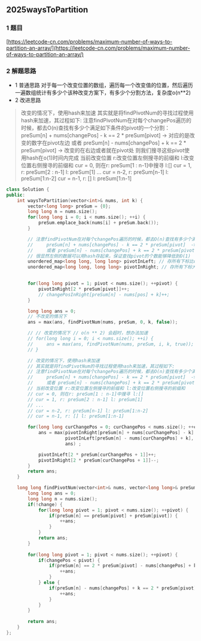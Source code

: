 ## 2025waysToPartition

### 1 题目
[https://leetcode-cn.com/problems/maximum-number-of-ways-to-partition-an-array/](https://leetcode-cn.com/problems/maximum-number-of-ways-to-partition-an-array/)

### 2 解题思路
- 1 普通思路
对于每一个改变位置的数组，遍历每一个改变值的位置，然后遍历一遍数组统计有多少个该种改变方案下，有多少个分割方法，复杂度o(n**2)
- 2 改进思路
> 改变的情况下，使用hash来加速
> 其实就是将findPivotNum的寻找过程使用hash来加速，其过程如下:
> 注意findPivotNum在对每个changePos遍历的时候，都去O(n)查找有多少个满足如下条件的pivot的一个分割：
>     preSum[n] + nums[changePos] - k == 2 * preSum[pivot]  -> 对应的是改变的数字在pivot左边
>     或者 preSum[n] - nums[changePos] + k == 2 * preSum[pivot] -> 改变的在右边或者就在pivot处
> 则我们搜寻这些pivot使用hash在o(1)时间内完成
> 当前改变位置 r:改变位置左侧搜寻的前缀和 l:改变位置右侧搜寻的前缀和
> cur = 0, 则在r: preSum[1 : n-1]中搜寻 l:[]
> cur = 1, r: preSum[2 : n-1] l: preSum[1]
> ...
> cur = n-2, r: preSum[n-1] l: preSum[1:n-2]
> cur = n-1, r: [] l: preSum[1:n-1]
```cpp
class Solution {
public:
    int waysToPartition(vector<int>& nums, int k) {
        vector<long long> preSum = {0};
        long long n = nums.size();
        for(long long i = 0; i < nums.size(); ++i) {
            preSum.emplace_back(nums[i] + preSum.back());
        }

        // 注意findPivotNum在对每个changePos遍历的时候，都去O(n)查找有多少个满足如下条件的pivot的一个分割：
        //     preSum[n] + nums[changePos] - k == 2 * preSum[pivot]  -> 对应的是改变的数字在pivot左边
        //     或者 preSum[n] - nums[changePos] + k == 2 * preSum[pivot] -> 改变的在右边或者就在pivot处
        // 很显然左侧的数据可以用hash存起来，保证查找pivot的个数能够降低到O(1)
        unordered_map<long long, long long> pivotInLeft; // 存所有下标比curChangePos小的preSum
        unordered_map<long long, long long> pivotInRight; // 存所有下标大于等于curChangePos的preSum
        

        for(long long pivot = 1; pivot < nums.size(); ++pivot) {
            pivotInRight[2 * preSum[pivot]]++;
            // changePosInRight[preSum[n] - nums[pos] + k]++;
        }

        long long ans = 0;
        // 不改变的情况下
        ans = max(ans, findPivotNum(nums, preSum, 0, k, false));

        // // 改变的情况下 // o(n ** 2) 会超时，想办法加速
        // for(long long i = 0; i < nums.size(); ++i) {
        //     ans = max(ans, findPivotNum(nums, preSum, i, k, true));
        // }

        // 改变的情况下，使用hash来加速
        // 其实就是将findPivotNum的寻找过程使用hash来加速，其过程如下:
        // 注意findPivotNum在对每个changePos遍历的时候，都去O(n)查找有多少个满足如下条件的pivot的一个分割：
        //     preSum[n] + nums[changePos] - k == 2 * preSum[pivot]  -> 对应的是改变的数字在pivot左边
        //     或者 preSum[n] - nums[changePos] + k == 2 * preSum[pivot] -> 改变的在右边或者就在pivot处
        // 当前改变位置 r:改变位置左侧搜寻的前缀和 l:改变位置右侧搜寻的前缀和
        // cur = 0, 则在r: preSum[1 : n-1]中搜寻 l:[]
        // cur = 1, r: preSum[2 : n-1] l: preSum[1]
        // ...
        // cur = n-2, r: preSum[n-1] l: preSum[1:n-2]
        // cur = n-1, r: [] l: preSum[1:n-1]

        for(long long curChangePos = 0; curChangePos < nums.size(); ++curChangePos) {
            ans = max(pivotInRight[preSum[n] + nums[curChangePos] - k] + \
                      pivotInLeft[preSum[n] - nums[curChangePos] + k], \
                      ans) ;

            pivotInLeft[2 * preSum[curChangePos + 1]]++; 
            pivotInRight[2 * preSum[curChangePos + 1]]--;
        }
        return ans;
    }

    long long findPivotNum(vector<int>& nums, vector<long long>& preSum, long long changePos, long long k, bool change) {
        long long ans = 0;
        long long n = nums.size();
        if(!change) {
            for(long long pivot = 1; pivot < nums.size(); ++pivot) {
                if(preSum[n] == preSum[pivot] + preSum[pivot]) {
                    ++ans;
                }
            }
            return ans;
        }
        
        for(long long pivot = 1; pivot < nums.size(); ++pivot) {
            if(changePos < pivot) {
                if(preSum[n] == 2 * preSum[pivot] - nums[changePos] + k) {
                    ++ans;
                }
            } else {
                if(preSum[n] - nums[changePos] + k == 2 * preSum[pivot]) {
                    ++ans;
                }
            }
        }
        
        return ans;
    }
};
```